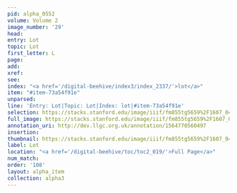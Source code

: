 ```yaml
---
pid: alpha_0552
volume: Volume 2
image_number: '29'
head: 
entry: Lot
topic: Lot
first_letter: L
page: 
add: 
xref: 
see: 
index: "<a href='/digital-beehive/index3/index_2337/'>lot</a>"
item: "#item-73a54f91e"
unparsed: 
line: 'Entry: Lot|Topic: Lot|Index: lot|#item-73a54f91e'
selection: https://stacks.stanford.edu/image/iiif/fm855tg5659%2F1607_0496/335,2029,3019,352/full/0/default.jpg
full_image: https://stacks.stanford.edu/image/iiif/fm855tg5659%2F1607_0496/full/full/0/default.jpg
annotation_uri: http://dev.llgc.org.uk/annotation/1564770560497
insertion: 
thumbnail: https://stacks.stanford.edu/image/iiif/fm855tg5659%2F1607_0496/335,2029,600,180/250,/0/default.jpg
label: Lot
location: "<a href='/digital-beehive/toc/toc2_019/'>Full Page</a>"
num_match: 
order: '108'
layout: alpha_item
collection: alpha3
---
```

